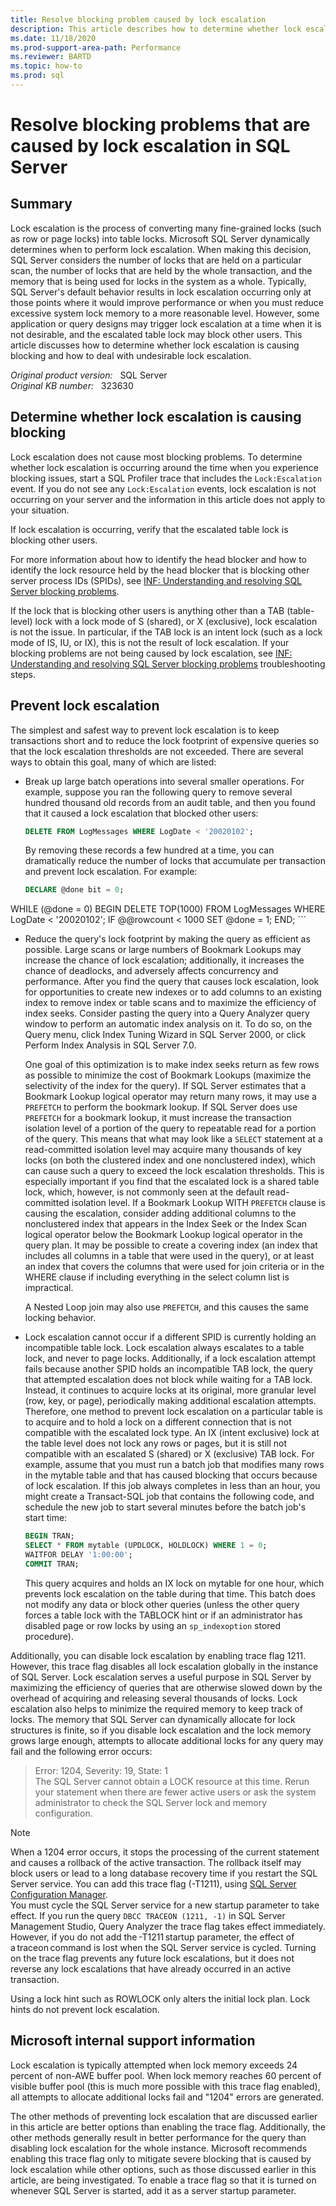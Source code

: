 ```yaml
---
title: Resolve blocking problem caused by lock escalation
description: This article describes how to determine whether lock escalation is causing blocking and how to deal with undesirable lock escalation.
ms.date: 11/18/2020
ms.prod-support-area-path: Performance
ms.reviewer: BARTD
ms.topic: how-to
ms.prod: sql
---
```

# Resolve blocking problems that are caused by lock escalation in SQL Server

## Summary

Lock escalation is the process of converting many fine-grained locks (such as row or page locks) into table locks. Microsoft SQL Server dynamically determines when to perform lock escalation. When making this decision, SQL Server considers the number of locks that are held on a particular scan, the number of locks that are held by the whole transaction, and the memory that is being used for locks in the system as a whole. Typically, SQL Server's default behavior results in lock escalation occurring only at those points where it would improve performance or when you must reduce excessive system lock memory to a more reasonable level. However, some application or query designs may trigger lock escalation at a time when it is not desirable, and the escalated table lock may block other users. This article discusses how to determine whether lock escalation is causing blocking and how to deal with undesirable lock escalation.

_Original product version:_ &nbsp; SQL Server  
_Original KB number:_ &nbsp; 323630

## Determine whether lock escalation is causing blocking

Lock escalation does not cause most blocking problems. To determine whether lock escalation is occurring around the time when you experience blocking issues, start a SQL Profiler trace that includes the `Lock:Escalation` event. If you do not see any `Lock:Escalation` events, lock escalation is not occurring on your server and the information in this article does not apply to your situation.

If lock escalation is occurring, verify that the escalated table lock is blocking other users.

For more information about how to identify the head blocker and how to identify the lock resource held by the head blocker that is blocking other server process IDs (SPIDs), see [INF: Understanding and resolving SQL Server blocking problems](https://support.microsoft.com/help/224453).

If the lock that is blocking other users is anything other than a TAB (table-level) lock with a lock mode of S (shared), or X (exclusive), lock escalation is not the issue. In particular, if the TAB lock is an intent lock (such as a lock mode of IS, IU, or IX), this is not the result of lock escalation. If your blocking problems are not being caused by lock escalation, see [INF: Understanding and resolving SQL Server blocking problems](https://support.microsoft.com/help/224453) troubleshooting steps.

## Prevent lock escalation

The simplest and safest way to prevent lock escalation is to keep transactions short and to reduce the lock footprint of expensive queries so that the lock escalation thresholds are not exceeded. There are several ways to obtain this goal, many of which are listed:

- Break up large batch operations into several smaller operations. For example, suppose you ran the following query to remove several hundred thousand old records from an audit table, and then you found that it caused a lock escalation that blocked other users:

    ```sql
    DELETE FROM LogMessages WHERE LogDate < '20020102';
    ```

  By removing these records a few hundred at a time, you can dramatically reduce the number of locks that accumulate per transaction and prevent lock escalation. For example:

    ```sql
    DECLARE @done bit = 0;
WHILE (@done = 0)
    BEGIN
        DELETE TOP(1000) FROM LogMessages WHERE LogDate < '20020102';
                IF @@rowcount < 1000 SET @done = 1;
    END;
    ```

- Reduce the query's lock footprint by making the query as efficient as possible. Large scans or large numbers of Bookmark Lookups may increase the chance of lock escalation; additionally, it increases the chance of deadlocks, and adversely affects concurrency and performance. After you find the query that causes lock escalation, look for opportunities to create new indexes or to add columns to an existing index to remove index or table scans and to maximize the efficiency of index seeks. Consider pasting the query into a Query Analyzer query window to perform an automatic index analysis on it. To do so, on the Query menu, click Index Tuning Wizard in SQL Server 2000, or click Perform Index Analysis in SQL Server 7.0.

  One goal of this optimization is to make index seeks return as few rows as possible to minimize the cost of Bookmark Lookups (maximize the selectivity of the index for the query). If SQL Server estimates that a Bookmark Lookup logical operator may return many rows, it may use a `PREFETCH` to perform the bookmark lookup. If SQL Server does use `PREFETCH` for a bookmark lookup, it must increase the transaction isolation level of a portion of the query to repeatable read for a portion of the query. This means that what may look like a `SELECT` statement at a read-committed isolation level may acquire many thousands of key locks (on both the clustered index and one nonclustered index), which can cause such a query to exceed the lock escalation thresholds. This is especially important if you find that the escalated lock is a shared table lock, which, however, is not commonly seen at the default read-committed isolation level. If a Bookmark Lookup WITH `PREFETCH` clause is causing the escalation, consider adding additional columns to the nonclustered index that appears in the Index Seek or the Index Scan logical operator below the Bookmark Lookup logical operator in the query plan. It may be possible to create a covering index (an index that includes all columns in a table that were used in the query), or at least an index that covers the columns that were used for join criteria or in the WHERE clause if including everything in the select column list is impractical.

  A Nested Loop join may also use `PREFETCH`, and this causes the same locking behavior.

- Lock escalation cannot occur if a different SPID is currently holding an incompatible table lock. Lock escalation always escalates to a table lock, and never to page locks. Additionally, if a lock escalation attempt fails because another SPID holds an incompatible TAB lock, the query that attempted escalation does not block while waiting for a TAB lock. Instead, it continues to acquire locks at its original, more granular level (row, key, or page), periodically making additional escalation attempts. Therefore, one method to prevent lock escalation on a particular table is to acquire and to hold a lock on a different connection that is not compatible with the escalated lock type. An IX (intent exclusive) lock at the table level does not lock any rows or pages, but it is still not compatible with an escalated S (shared) or X (exclusive) TAB lock. For example, assume that you must run a batch job that modifies many rows in the mytable table and that has caused blocking that occurs because of lock escalation. If this job always completes in less than an hour, you might create a Transact-SQL job that contains the following code, and schedule the new job to start several minutes before the batch job's start time:

    ```sql
    BEGIN TRAN;
    SELECT * FROM mytable (UPDLOCK, HOLDLOCK) WHERE 1 = 0;
    WAITFOR DELAY '1:00:00';
    COMMIT TRAN;
    ```

  This query acquires and holds an IX lock on mytable for one hour, which prevents lock escalation on the table during that time. This batch does not modify any data or block other queries (unless the other query forces a table lock with the TABLOCK hint or if an administrator has disabled page or row locks by using an `sp_indexoption` stored procedure).

Additionally, you can disable lock escalation by enabling trace flag 1211. However, this trace flag disables all lock escalation globally in the instance of SQL Server. Lock escalation serves a useful purpose in SQL Server by maximizing the efficiency of queries that are otherwise slowed down by the overhead of acquiring and releasing several thousands of locks. Lock escalation also helps to minimize the required memory to keep track of locks. The memory that SQL Server can dynamically allocate for lock structures is finite, so if you disable lock escalation and the lock memory grows large enough, attempts to allocate additional locks for any query may fail and the following error occurs:

> Error: 1204, Severity: 19, State: 1  
The SQL Server cannot obtain a LOCK resource at this time. Rerun your statement when there are fewer active users or ask the system administrator to check the SQL Server lock and memory configuration.

> [!NOTE]
> When a 1204 error occurs, it stops the processing of the current statement and causes a rollback of the active transaction. The rollback itself may block users or lead to a long database recovery time if you restart the SQL Server service. You can add this trace flag (-T1211), using [SQL Server Configuration Manager](/sql/database-engine/configure-windows/scm-services-configure-server-startup-options).  
>You must cycle the SQL Server service for a new startup parameter to take effect. If you run the query `DBCC TRACEON (1211, -1)` in SQL Server Management Studio, Query Analyzer the trace flag takes effect immediately.  
> However, if you do not add the -T1211 startup parameter, the effect of a traceon command is lost when the SQL Server service is cycled. Turning on the trace flag prevents any future lock escalations, but it does not reverse any lock escalations that have already occurred in an active transaction.

Using a lock hint such as ROWLOCK only alters the initial lock plan. Lock hints do not prevent lock escalation.

## Microsoft internal support information

Lock escalation is typically attempted when lock memory exceeds 24 percent of non-AWE buffer pool. When lock memory reaches 60 percent of visible buffer pool (this is much more possible with this trace flag enabled), all attempts to allocate additional locks fail and "1204" errors are generated.

The other methods of preventing lock escalation that are discussed earlier in this article are better options than enabling the trace flag. Additionally, the other methods generally result in better performance for the query than disabling lock escalation for the whole instance. Microsoft recommends enabling this trace flag only to mitigate severe blocking that is caused by lock escalation while other options, such as those discussed earlier in this article, are being investigated. To enable a trace flag so that it is turned on whenever SQL Server is started, add it as a server startup parameter.
